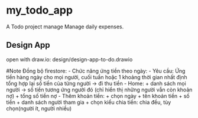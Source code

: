 # my_todo_app

A Todo project manage Manage daily expenses.

## Design App
open with draw.io:
design/design-app-to-do.drawio

#Note
Đồng bộ firestore:
    -
Chức năng ứng tiền theo ngày:
    - Yêu cầu: Ứng tiền hàng ngày cho mọi người, cuối tuần hoặc 1 khoảng thời gian nhất định tổng hợp lại số tiền của từng người ->  đi thu tiền
    - Home: 
        + danh sách mọi người -> số tiền tương ứng người đó (chỉ hiển thị những người vẫn còn khoản nợ)
        + tổng số tiền nợ
    - Thêm khoản tiền:
        + chọn ngày 
        + tên khoản tiền
        + số tiền
        + danh sách người tham gia
        + chọn kiểu chia tiền: chia đều, tùy chọn(người ít, người nhiều)
